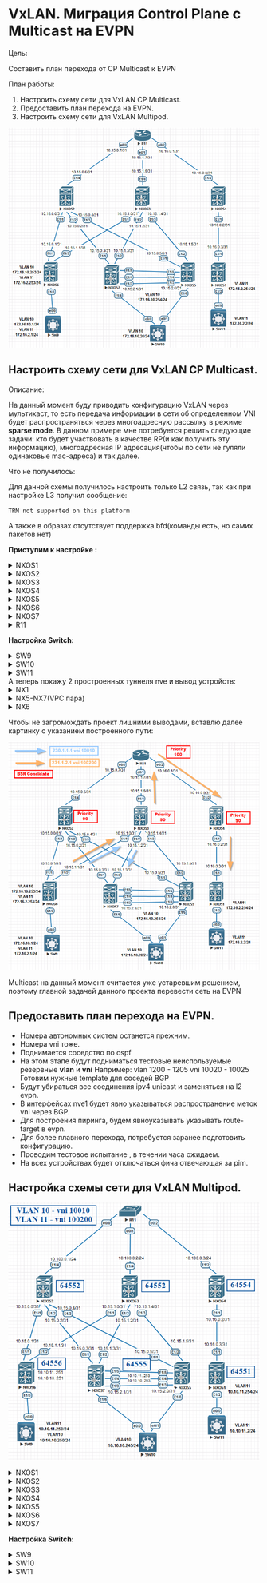 # VxLAN. Миграция Control Plane c Multicast на EVPN

Цель:

Составить план перехода от CP Multicast к EVPN

План работы:

1. Настроить схему сети для VxLAN CP Multicast.
2. Предоставить план перехода на EVPN.
3. Настроить схему сети для VxLAN Multipod.

![Scheme](./img/Scheme.png)

## Настроить схему сети для VxLAN CP Multicast.

Описание:

На данный момент буду приводить конфигурацию VxLAN через мультикаст, то есть передача информации в сети об определенном VNI будет распространяться через многоадресную рассылку в режиме **sparse mode**. В данном примере мне потребуется решить следующие задачи: кто будет участвовать в качестве RP(и как получить эту информацию), многоадресная IP адресация(чтобы по сети не гуляли одинаковые mac-адреса) и так далее. 

Что не получилось:

Для данной схемы получилось настроить только L2 связь, так как при настройке L3 получил сообщение:

```
TRM not supported on this platform
```


А также в образах отсутствует поддержка bfd(команды есть, но самих пакетов нет) 

**Приступим к настройке :**

<details>
  <summary>NXOS1</summary>
<pre><code>
configure terminal
!
hostname NX1
!
feature bgp
feature pim
feature interface-vlan
feature vn-segment-vlan-based
feature nv overlay
!
no ip domain-lookup
!
fabric forwarding anycast-gateway-mac 0001.0001.0001
!
ip pim log-neighbor-changes
ip pim ssm range 232.0.0.0/8
ip pim bsr listen
vlan 1,11
vlan 11
  vn-segment 100200
!
ip prefix-list LOOPBACK seq 5 permit 1.1.1.1/32 
ip prefix-list LOOPBACK seq 10 permit 10.1.1.1/32 
ip prefix-list P2P seq 5 permit 10.16.0.2/31 
ip prefix-list P2P seq 10 permit 172.16.2.0/31 
route-map BGP-OUT permit 10
  match ip address prefix-list LOOPBACK P2P 
!
interface Vlan11
  no shutdown
  ip address 172.16.2.254/24
  ip pim sparse-mode
  fabric forwarding mode anycast-gateway
!
interface nve1
  no shutdown
  source-interface loopback0
  member vni 100200 mcast-group 231.1.2.1
!
interface Ethernet1/1
  no switchport
  ip address 10.16.0.3/31
  ip pim sparse-mode
  no shutdown
!
interface Ethernet1/2
  switchport mode trunk
!
interface loopback0
  ip address 1.1.1.1/32
  ip address 10.1.1.1/32 secondary
  ip pim sparse-mode
!
cli alias name wr copy running-config startup-config
line console
  exec-timeout 0
line vty
  exec-timeout 0
!
boot nxos bootflash:/nxos.9.2.2.bin 
!
router bgp 64551
  router-id 1.1.1.1
  bestpath as-path multipath-relax
  address-family ipv4 unicast
    redistribute direct route-map BGP-OUT
    maximum-paths 4
  template peer NXOS4
    remote-as 64554
    log-neighbor-changes
    password 3 9125d59c18a9b015
    address-family ipv4 unicast
  neighbor 10.16.0.2
    inherit peer NXOS4
!
end
wr
</code></pre>
</details>
 <details>
<summary>NXOS2</summary>
<pre><code>
configure terminal
hostname NX2
!
feature bgp
feature pim
!
ip pim bsr bsr-candidate loopback1 priority 90
ip pim bsr rp-candidate loopback1 group-list 224.0.0.0/4 priority 90
ip pim log-neighbor-changes
ip pim ssm range 232.0.0.0/8
ip pim bsr forward listen
!
ip prefix-list LOOPBACK seq 5 permit 1.1.1.2/32 
ip prefix-list LOOPBACK seq 10 permit 10.12.10.1/32 
ip prefix-list P2P seq 5 permit 10.15.0.0/31 
ip prefix-list P2P seq 10 permit 10.15.0.2/31 
ip prefix-list P2P seq 15 permit 10.15.0.4/31 
ip prefix-list P2P seq 20 permit 10.15.0.6/31 
route-map BGP-OUT permit 10
  match ip address prefix-list LOOPBACK P2P 
!
interface Ethernet1/1
  no switchport
  ip address 10.15.0.0/31
  ip pim sparse-mode
  no shutdown
!
interface Ethernet1/2
  no switchport
  ip address 10.15.0.2/31
  ip pim sparse-mode
  no shutdown
!
interface Ethernet1/3
  no switchport
  ip address 10.15.0.4/31
  ip pim sparse-mode
  no shutdown
!
interface Ethernet1/4
  no switchport
  ip address 10.15.0.6/31
  ip pim sparse-mode
  no shutdown
!
interface loopback0
  ip address 1.1.1.2/32
  ip pim sparse-mode
!
interface loopback1
  ip address 10.12.10.1/32
  ip pim sparse-mode
!
cli alias name wr copy running-config startup-config
line console
  exec-timeout 0
line vty
  exec-timeout 0
!
boot nxos bootflash:/nxos.9.2.2.bin 
!
router bgp 64552
  router-id 1.1.1.2
  bestpath as-path multipath-relax
  address-family ipv4 unicast
    redistribute direct route-map BGP-OUT
    maximum-paths 4
!
  template peer LEAF_VPC
    remote-as 64555
    log-neighbor-changes
    password 3 9125d59c18a9b015
    address-family ipv4 unicast
!
  template peer NXOS6
    remote-as 64556
    log-neighbor-changes
    password 3 9125d59c18a9b015
    address-family ipv4 unicast
!
  template peer R11
    remote-as 64777
    log-neighbor-changes
    password 3 9125d59c18a9b015
    address-family ipv4 unicast
!
  neighbor 10.15.0.1
    inherit peer NXOS6
  neighbor 10.15.0.3
    inherit peer LEAF_VPC
  neighbor 10.15.0.5
    inherit peer LEAF_VPC
  neighbor 10.15.0.7
    inherit peer R11
end
wr
</code></pre>
</details>
<details>
  <summary>NXOS3</summary>
<pre><code>
configure terminal
hostname NX3
!
nv overlay evpn
feature bgp
feature pim
feature nv overlay
!
no ip domain-lookup
!
ip pim bsr bsr-candidate loopback0 priority 90
ip pim bsr rp-candidate loopback0 group-list 224.0.0.0/4 priority 90
ip pim log-neighbor-changes
ip pim ssm range 232.0.0.0/8
ip pim bsr forward listen
!
ip prefix-list LOOPBACK seq 5 permit 1.1.1.3/32 
ip prefix-list P2P permit 10.15.1.0/31
ip prefix-list P2P permit 10.15.1.2/31 
ip prefix-list P2P permit 10.15.1.4/31 
ip prefix-list P2P permit 10.15.1.6/31 
route-map BGP-OUT permit 10
  match ip address prefix-list LOOPBACK P2P 
!
interface Ethernet1/1
  no switchport
  ip address 10.15.1.0/31
  ip pim sparse-mode
  no shutdown
!
interface Ethernet1/2
  no switchport
  ip address 10.15.1.2/31
  ip pim sparse-mode
  no shutdown
!
interface Ethernet1/3
  no switchport
  ip address 10.15.1.4/31
  ip pim sparse-mode
  no shutdown
!
interface Ethernet1/4
  no switchport
  ip address 10.15.1.6/31
  ip pim sparse-mode
  no shutdown
!
interface loopback0
  ip address 1.1.1.3/32
  ip pim sparse-mode
!
cli alias name wr copy running-config startup-config
line console
  exec-timeout 0
line vty
  exec-timeout 0
!
router bgp 64552
  router-id 1.1.1.3
  bestpath as-path multipath-relax
  address-family ipv4 unicast
    redistribute direct route-map BGP-OUT
    maximum-paths 4
!
  template peer LEAF_VPC
    remote-as 64555
    log-neighbor-changes
    password 3 9125d59c18a9b015
    address-family ipv4 unicast
!
  template peer NXOS6
    remote-as 64556
    log-neighbor-changes
    password 3 9125d59c18a9b015
    address-family ipv4 unicast
!
  template peer R11
    remote-as 64777
    log-neighbor-changes
    password 3 9125d59c18a9b015
    address-family ipv4 unicast
!
  neighbor 10.15.1.1
    inherit peer NXOS6
  neighbor 10.15.1.3
    inherit peer LEAF_VPC
  neighbor 10.15.1.5
    inherit peer LEAF_VPC
  neighbor 10.15.1.7
    inherit peer R11
end
wr
</code></pre>
</details>
<details>
<summary>NXOS4</summary>
<pre><code>
configure terminal
hostname NX4
!
feature bgp
feature pim
!
ip pim bsr bsr-candidate loopback0 priority 90
ip pim bsr rp-candidate loopback0 group-list 224.0.0.0/4 priority 90
ip pim log-neighbor-changes
ip pim ssm range 232.0.0.0/8
ip pim bsr forward listen
!
ip prefix-list LOOPBACK seq 5 permit 1.1.1.4/32 
ip prefix-list P2P seq 5 permit 10.16.0.2/31 
ip prefix-list P2P seq 10 permit 10.16.0.0/31 
route-map BGP-OUT permit 10
  match ip address prefix-list LOOPBACK P2P 
!
interface Ethernet1/1
  no switchport
  ip address 10.16.0.2/31
  ip pim sparse-mode
  no shutdown
!
interface Ethernet1/2
  no switchport
  ip address 10.16.0.0/31
  ip pim sparse-mode
  no shutdown
!
interface loopback0
  ip address 1.1.1.4/32
  ip pim sparse-mode
!
cli alias name wr copy running-config startup-config
line console
  exec-timeout 0
line vty
  exec-timeout 0
!
router bgp 64554
  router-id 1.1.1.4
  bestpath as-path multipath-relax
  address-family ipv4 unicast
    redistribute direct route-map BGP-OUT
    maximum-paths 4
!
  template peer NXOS1
    remote-as 64551
    log-neighbor-changes
    password 3 9125d59c18a9b015
    address-family ipv4 unicast
  template peer R11
    remote-as 64777
    log-neighbor-changes
    password 3 9125d59c18a9b015
    address-family ipv4 unicast
  neighbor 10.16.0.1
    inherit peer R11
  neighbor 10.16.0.3
    inherit peer NXOS1
!
end
wr
</code></pre>
</details>
<details>
<summary>NXOS5</summary>
<pre><code>
configure terminal
hostname NX5
!
cfs eth distribute
nv overlay evpn
feature bgp
feature pim
feature interface-vlan
feature vn-segment-vlan-based
feature lacp
feature vpc
feature nv overlay
!
fabric forwarding anycast-gateway-mac 0001.0001.0001
ip pim log-neighbor-changes
ip pim ssm range 232.0.0.0/8
ip pim bsr listen
vlan 1,10
vlan 10
  vn-segment 10010
!
ip prefix-list LOOPBACK seq 5 permit 1.1.1.5/32 
ip prefix-list LOOPBACK seq 10 permit 10.1.1.5/32 
ip prefix-list P2P seq 5 permit 10.15.0.4/31 
ip prefix-list P2P seq 10 permit 10.15.1.4/31 
ip prefix-list P2P seq 15 permit 10.15.2.0/31 
!
vrf context VPC
vpc domain 1
  peer-keepalive destination 10.15.2.0 source 10.15.2.1 vrf VPC
!
interface Vlan10
  no shutdown
  ip address 172.16.10.254/24
  ip pim sparse-mode
  fabric forwarding mode anycast-gateway
!
interface port-channel1
  switchport mode trunk
  spanning-tree port type network
  vpc peer-link
!
interface port-channel2
  switchport mode trunk
  vpc 1
!
interface nve1
  no shutdown
  source-interface loopback0
  member vni 10010 mcast-group 230.1.1.1
!
interface Ethernet1/1
  no switchport
  ip address 10.15.0.5/31
  ip pim sparse-mode
  no shutdown
!
interface Ethernet1/2
  no switchport
  ip address 10.15.1.5/31
  ip pim sparse-mode
  no shutdown
!
interface Ethernet1/3
  no switchport
  vrf member VPC
  ip address 10.15.2.1/31
  no shutdown
!
interface Ethernet1/4
  switchport mode trunk
  channel-group 1 mode active
!
interface Ethernet1/5
  switchport mode trunk
  channel-group 1 mode active
!
interface Ethernet1/6
  switchport mode trunk
  spanning-tree bpdufilter enable
  channel-group 2 mode active
!
interface loopback0
  ip address 1.1.1.5/32
  ip address 10.1.1.5/32 secondary
  ip pim sparse-mode
!
cli alias name wr copy running-config startup-config
line console
  exec-timeout 0
line vty
  exec-timeout 0
!
router bgp 64555
  router-id 1.1.1.5
  bestpath as-path multipath-relax
  address-family ipv4 unicast
    redistribute direct route-map BGP-OUT
    maximum-paths 4
!
  template peer SPINE
    remote-as 64552
    log-neighbor-changes
    password 3 9125d59c18a9b015
    address-family ipv4 unicast
!
  neighbor 10.15.0.4
    inherit peer SPINE
  neighbor 10.15.1.4
    inherit peer SPINE
end
wr
</code></pre>
</details>
<details>
<summary>NXOS6</summary>
<pre><code>
configure terminal
hostname NX6
!
feature bgp
feature pim
feature interface-vlan
feature vn-segment-vlan-based
feature nv overlay
!
ip pim log-neighbor-changes
ip pim ssm range 232.0.0.0/8
ip pim bsr listen
!
fabric forwarding anycast-gateway-mac 0001.0001.0001
!
vlan 1,10-11
vlan 10
  vn-segment 10010
vlan 11
  vn-segment 100200
!
ip prefix-list LOOPBACK seq 5 permit 1.1.1.6/32 
ip prefix-list LOOPBACK seq 10 permit 10.1.1.6/32 
ip prefix-list P2P seq 5 permit 10.15.0.0/31 
!
route-map BGP-OUT permit 10
  match ip address prefix-list LOOPBACK P2P 
!
interface Vlan10
  no shutdown
  ip address 172.16.10.253/24
  ip pim sparse-mode
  fabric forwarding mode anycast-gateway
!
interface Vlan11
  no shutdown
  ip address 172.16.2.253/24
  ip pim sparse-mode
  fabric forwarding mode anycast-gateway
!
interface nve1
  no shutdown
  source-interface loopback0
  member vni 10010 mcast-group 230.1.1.1
  member vni 100200 mcast-group 231.1.2.1
!
interface Ethernet1/1
  no switchport
  ip address 10.15.0.1/31
  ip pim sparse-mode
  no shutdown
!
interface Ethernet1/2
  no switchport
  ip address 10.15.1.1/31
  ip pim sparse-mode
  no shutdown
!
interface Ethernet1/3
  switchport mode trunk
!
interface loopback0
  ip address 1.1.1.6/32
  ip address 10.1.1.6/32 secondary
  ip pim sparse-mode
!
cli alias name wr copy running-config startup-config
line console
  exec-timeout 0
line vty
  exec-timeout 0
!
boot nxos bootflash:/nxos.9.2.2.bin 
router bgp 64556
  router-id 1.1.1.6
  bestpath as-path multipath-relax
  address-family ipv4 unicast
    redistribute direct route-map BGP-OUT
    maximum-paths 4
!
  template peer SPINE
    remote-as 64552
    log-neighbor-changes
    password 3 9125d59c18a9b015
    address-family ipv4 unicast
!
  neighbor 10.15.0.0
    inherit peer SPINE
  neighbor 10.15.1.0
    inherit peer SPINE
end
wr
</code></pre>
</details>
<details>
<summary>NXOS7</summary>
<pre><code>
configure terminal
hostname NX7
!
cfs eth distribute
nv overlay evpn
feature bgp
feature pim
feature interface-vlan
feature vn-segment-vlan-based
feature lacp
feature vpc
feature nv overlay
!
fabric forwarding anycast-gateway-mac 0001.0001.0001
ip pim log-neighbor-changes
ip pim ssm range 232.0.0.0/8
ip pim bsr listen
vlan 1,10
vlan 10
  vn-segment 10010
!
ip prefix-list LOOPBACK seq 5 permit 1.1.1.7/32 
ip prefix-list LOOPBACK seq 10 permit 10.1.1.5/32 
ip prefix-list P2P seq 5 permit 10.15.0.2/31 
route-map BGP-OUT permit 10
  match ip address prefix-list LOOPBACK P2P 
!
vrf context VPC
vpc domain 1
  peer-keepalive destination 10.15.2.1 source 10.15.2.0 vrf VPC
!
interface Vlan10
  no shutdown
  ip address 172.16.10.254/24
  ip pim sparse-mode
  fabric forwarding mode anycast-gateway
!
interface port-channel1
  switchport mode trunk
  spanning-tree port type network
  vpc peer-link
!
interface port-channel2
  switchport mode trunk
  vpc 1
!
interface nve1
  no shutdown
  source-interface loopback0
  member vni 10010 mcast-group 230.1.1.1
!
interface Ethernet1/1
  no switchport
  ip address 10.15.0.3/31
  ip pim sparse-mode
  no shutdown
!
interface Ethernet1/2
  no switchport
  ip address 10.15.1.3/31
  ip pim sparse-mode
  no shutdown
!
interface Ethernet1/3
  no switchport
  vrf member VPC
  ip address 10.15.2.0/31
  no shutdown
!
interface Ethernet1/4
  switchport mode trunk
  channel-group 1 mode active
!
interface Ethernet1/5
  switchport mode trunk
  channel-group 1 mode active
!
interface Ethernet1/6
  switchport mode trunk
  spanning-tree bpdufilter enable
  channel-group 2 mode active
!
interface loopback0
  ip address 1.1.1.7/32
  ip address 10.1.1.5/32 secondary
  ip pim sparse-mode
!
cli alias name wr copy running-config startup-config
line console
  exec-timeout 0
line vty
  exec-timeout 0
!
router bgp 64555
  router-id 1.1.1.7
  bestpath as-path multipath-relax
  address-family ipv4 unicast
    redistribute direct route-map BGP-OUT
    maximum-paths 4
!
  template peer SPINE
    remote-as 64552
    password 3 9125d59c18a9b015
    address-family ipv4 unicast
  neighbor 10.15.0.2
    inherit peer SPINE
  neighbor 10.15.1.2
    inherit peer SPINE
end
wr
</code></pre>
</details>
<details>
  <summary>R11</summary>
<pre><code>
enable
configure terminal
!
hostname R11
!
no ip domain lookup
ip multicast-routing
!
interface Loopback0
 ip address 1.1.1.11 255.255.255.255
 ip pim sparse-mode
!
interface Ethernet0/0
 ip address 10.15.0.7 255.255.255.254
 ip pim sparse-mode
!
interface Ethernet0/1
 ip address 10.15.1.7 255.255.255.254
 ip pim sparse-mode
!
interface Ethernet0/2
 ip address 10.16.0.1 255.255.255.254
 ip pim sparse-mode
!
router bgp 64777
 template peer-session NXOS2
  remote-as 64552
  password 7 070C285F4D06
 exit-peer-session
 !
 template peer-session NXOS3
  remote-as 64552
  password 7 1511021F0725
 exit-peer-session
 !
 template peer-session NXOS4
  remote-as 64554
  password 7 1511021F0725
 exit-peer-session
 !
 bgp log-neighbor-changes
 no bgp default ipv4-unicast
 neighbor 10.15.0.6 inherit peer-session NXOS2
 neighbor 10.15.1.6 inherit peer-session NXOS3
 neighbor 10.16.0.0 inherit peer-session NXOS4
 !
 address-family ipv4
  redistribute connected route-map BGP-OUT
  neighbor 10.15.0.6 activate
  neighbor 10.15.1.6 activate
  neighbor 10.16.0.0 activate
  maximum-paths 4
 exit-address-family
!
ip pim bsr-candidate Loopback0 32 100
ip pim rp-candidate Loopback0 priority 100
!
ip prefix-list LOOPBACK seq 5 permit 1.1.1.11/32
!
ip prefix-list P2P seq 5 permit 10.15.0.6/31
ip prefix-list P2P seq 10 permit 10.15.1.6/31
ip prefix-list P2P seq 15 permit 10.16.0.0/31
!
route-map BGP-OUT permit 10
 match ip address prefix-list LOOPBACK P2P
!
line con 0
 exec-timeout 0 0
!
end
wr
</code></pre>
</details>

**Настройка Switch:**

<details>
  <summary>SW9</summary>
<pre><code>
enable
configure terminal
!
hostname SW9
!
interface Ethernet0/0
 switchport trunk encapsulation dot1q
 switchport mode trunk
 spanning-tree bpdufilter enable
!
interface Vlan10
 ip address 172.16.10.1 255.255.255.0
!
interface Vlan11
 ip address 172.16.2.2 255.255.255.0
!
end
wr
</code></pre>
</details>
<details>
  <summary>SW10</summary>
<pre><code>
enable
configure terminal
!
hostname SW10
!
interface Port-channel1
 switchport trunk encapsulation dot1q
 switchport mode trunk
 spanning-tree bpdufilter enable
!
interface Ethernet0/0
 switchport trunk encapsulation dot1q
 switchport mode trunk
 channel-group 1 mode active
 spanning-tree bpdufilter enable
!
interface Ethernet0/1
 switchport trunk encapsulation dot1q
 switchport mode trunk
 channel-group 1 mode active
 spanning-tree bpdufilter enable
!
interface Vlan10
 ip address 172.16.10.20 255.255.255.0
!
end
wr
</code></pre>
</details>
<details>
<summary>SW11</summary>
<pre><code>
enable
configure terminal
!
hostname SW11
!
interface Ethernet0/0
 switchport trunk encapsulation dot1q
 switchport mode trunk
!
interface Vlan11
 ip address 172.16.2.1 255.255.255.0
!
end
wr
</code></pre>
</details>
А теперь покажу 2 простроенных туннеля nve и вывод устройств:
<details>
<summary>NX1</summary>
<pre><code>
NX1# show nve peers 
Interface Peer-IP          State LearnType Uptime   Router-Mac       
--------- ---------------  ----- --------- -------- -----------------
nve1      10.1.1.6         Up    DP        02:58:21 n/a     
</code></pre>
</details>
<details>
<summary>NX5-NX7(VPC пара)</summary>
<pre><code>
NX5(config-if)# show nve peers 
Interface Peer-IP          State LearnType Uptime   Router-Mac       
--------- ---------------  ----- --------- -------- -----------------
nve1      10.1.1.6         Up    DP        06:01:34 n/a  
</code></pre>
</details>
<details>
<summary>NX6</summary>
<pre><code>
NX6(config-if)# end
NX6# show nve peers 
Interface Peer-IP          State LearnType Uptime   Router-Mac       
--------- ---------------  ----- --------- -------- -----------------
nve1      10.1.1.1         Up    DP        02:56:01 n/a              
nve1      10.1.1.5         Up    DP        03:32:54 n/a       
</code></pre>
</details>

Чтобы не загромождать проект лишними выводами, вставлю далее картинку с указанием построенного пути:

![Scheme2](./img/Scheme2.png)

Multicast на данный момент считается уже устаревшим решением, поэтому главной задачей данного проекта перевести сеть на EVPN

## Предоставить план перехода на EVPN.

- Номера автономных систем останется прежним.
- Номера vni тоже.
- Поднимается соседство по ospf
- На этом этапе будут подниматься тестовые неиспользуемые резервные **vlan** и **vni**
  Например: vlan 1200 - 1205 vni 10020 - 10025
  Готовим нужные template для соседей BGP
- Будут убираться все соединения ipv4 unicast и заменяться на l2 evpn.
- В интерфейсах nve1 будет явно указываться распространение меток vni через BGP.
- Для построения пиринга, будем явноуказывать указывать route-target в evpn.
- Для более плавного перехода, потребуется заранее подготовить конфигурацию.
- Проводим тестовое испытание , в течении часа ожидаем.
- На всех устройствах будет отключаться фича отвечающая за pim.

## Настройка схемы сети для VxLAN Multipod.

![Scheme](./img/Scheme3.png)

<details>
  <summary>NXOS1</summary>
<pre><code>
configure terminal
hostname NX1
!
nv overlay evpn
feature ospf
feature bgp
feature interface-vlan
feature vn-segment-vlan-based
feature nv overlay
!
vlan 1,11,98
vlan 11
  vn-segment 100200
vlan 98
  vn-segment 9898
!
interface Vlan11
  no shutdown
  ip address 172.16.2.254/24
!
interface nve1
  no shutdown
  host-reachability protocol bgp
  source-interface loopback0
  member vni 100200
    ingress-replication protocol bgp
!
interface Ethernet1/1
  no switchport
  ip address 10.16.0.3/31
  ip ospf network point-to-point
  no ip ospf passive-interface
  ip router ospf 1 area 0.0.0.1
  no shutdown
!
interface Ethernet1/2
  switchport mode trunk
  spanning-tree bpdufilter enable
!
interface loopback0
  ip address 1.1.1.1/24
  ip address 10.255.255.253/32 secondary
  ip router ospf 1 area 0.0.0.1
!
cli alias name wr copy running-config startup-config
line console
  exec-timeout 0
line vty
  exec-timeout 0
!
router ospf 1
  router-id 1.1.1.1
  passive-interface default
!
router bgp 64551
  template peer SPINE
    update-source loopback0
    ebgp-multihop 5
    address-family l2vpn evpn
      send-community
      send-community extended
  neighbor 1.1.1.4
    inherit peer SPINE
    remote-as 64554
evpn
  vni 100200 l2
    route-target import auto
    route-target import 9898:100200
    route-target export auto
    route-target export 9898:100200
!
end
wr
</code></pre>
</details>
 <details>
<summary>NXOS2</summary>
<pre><code>
configure terminal
hostname NX2
!
nv overlay evpn
feature ospf
feature bgp
feature nv overlay
!
route-map NH_UNCHANGED permit 10
  set ip next-hop unchanged
vrf context management
!
interface Ethernet1/1
  no switchport
  ip address 10.15.0.0/31
  ip ospf authentication-key 3 e7cddfe7d0564e2c
  ip ospf network point-to-point
  no ip ospf passive-interface
  ip router ospf 1 area 0.0.0.0
  no shutdown
!
interface Ethernet1/2
  no switchport
  ip address 10.15.0.2/31
  ip ospf authentication-key 3 e7cddfe7d0564e2c
  ip ospf network point-to-point
  no ip ospf passive-interface
  ip router ospf 1 area 0.0.0.0
  no shutdown
!
interface Ethernet1/3
  no switchport
  ip address 10.15.0.4/31
  ip ospf authentication-key 3 e7cddfe7d0564e2c
  ip ospf network point-to-point
  no ip ospf passive-interface
  ip router ospf 1 area 0.0.0.0
  no shutdown
!
interface Ethernet1/4
  no switchport
  ip address 172.25.20.1/24
  ip ospf authentication-key 3 e7cddfe7d0564e2c
  ip ospf network broadcast
  no ip ospf passive-interface
  ip router ospf 1 area 0.0.0.1
  no shutdown
!
interface loopback0
  ip address 1.1.1.2/24
  ip router ospf 1 area 0.0.0.0
!
cli alias name wr copy running-config startup-config
line console
  exec-timeout 0
line vty
  exec-timeout 0
!
router ospf 1
  router-id 1.1.1.2
  passive-interface default
!
router bgp 64552
  address-family l2vpn evpn
    retain route-target all
  template peer UNIVERSAL
    update-source loopback0
    address-family l2vpn evpn
      send-community
      send-community extended
      route-map NH_UNCHANGED out
  neighbor 1.1.1.4
    inherit peer UNIVERSAL
    remote-as 64554
  neighbor 1.1.1.5
    inherit peer UNIVERSAL
    remote-as 64555
  neighbor 1.1.1.6
    inherit peer UNIVERSAL
    remote-as 64556
  neighbor 1.1.1.7
    inherit peer UNIVERSAL
    remote-as 64555
!
end
wr
</code></pre>
</details>
<details>
  <summary>NXOS3</summary>
<pre><code>
configure terminal
hostname NX3
!
nv overlay evpn
feature ospf
feature bgp
feature nv overlay
!
route-map NH_UNCHANGED permit 10
  set ip next-hop unchanged
!
interface Ethernet1/1
  no switchport
  ip address 10.15.1.0/31
  ip ospf authentication-key 3 e7cddfe7d0564e2c
  ip ospf network point-to-point
  no ip ospf passive-interface
  ip router ospf 1 area 0.0.0.0
  no shutdown
!
interface Ethernet1/2
  no switchport
  ip address 10.15.1.2/31
  ip ospf authentication-key 3 e7cddfe7d0564e2c
  ip ospf network point-to-point
  no ip ospf passive-interface
  ip router ospf 1 area 0.0.0.0
  no shutdown
!
interface Ethernet1/3
  no switchport
  ip address 10.15.1.4/31
  ip ospf authentication-key 3 e7cddfe7d0564e2c
  ip ospf network point-to-point
  no ip ospf passive-interface
  ip router ospf 1 area 0.0.0.0
  no shutdown
!
interface Ethernet1/4
  no switchport
  ip address 172.25.20.2/24
  ip ospf authentication-key 3 e7cddfe7d0564e2c
  ip ospf network broadcast
  no ip ospf passive-interface
  ip router ospf 1 area 0.0.0.1
  no shutdown
!
interface loopback0
  ip address 1.1.1.3/24
  ip router ospf 1 area 0.0.0.0
!
cli alias name wr copy running-config startup-config
line console
  exec-timeout 0
line vty
  exec-timeout 0
!
router ospf 1
  router-id 1.1.1.3
  passive-interface default
!
router bgp 64552
  address-family l2vpn evpn
    retain route-target all
  template peer UNIVERSAL
    update-source loopback0
    address-family l2vpn evpn
      send-community
      send-community extended
      route-map NH_UNCHANGED out
  neighbor 1.1.1.4
    inherit peer UNIVERSAL
    remote-as 64554
  neighbor 1.1.1.5
    inherit peer UNIVERSAL
    remote-as 64555
  neighbor 1.1.1.6
    inherit peer UNIVERSAL
    remote-as 64556
  neighbor 1.1.1.7
    inherit peer UNIVERSAL
    remote-as 64555
!
end
wr
</code></pre>
</details>
<details>
<summary>NXOS4</summary>
<pre><code>
configure terminal
hostname NX4
!
nv overlay evpn
feature ospf
feature bgp
feature nv overlay
!
route-map NH_UNCHANGED permit 10
  set ip next-hop unchanged
!
interface Ethernet1/1
  no switchport
  ip address 10.16.0.2/31
  ip ospf network point-to-point
  no ip ospf passive-interface
  ip router ospf 1 area 0.0.0.1
  no shutdown
!
interface Ethernet1/2
  no switchport
  ip address 172.25.20.3/24
  ip ospf authentication-key 3 e7cddfe7d0564e2c
  ip ospf network broadcast
  no ip ospf passive-interface
  ip router ospf 1 area 0.0.0.1
  no shutdown
!
interface loopback0
  ip address 1.1.1.4/24
  ip router ospf 1 area 0.0.0.1
!
cli alias name wr copy running-config startup-config
line console
  exec-timeout 0
line vty
  exec-timeout 0
no feature signature-verification
router ospf 1
  router-id 1.1.1.4
  passive-interface default
router bgp 64554
  address-family l2vpn evpn
    retain route-target all
  template peer UNIVERSAL
    update-source loopback0
    address-family l2vpn evpn
      send-community
      send-community extended
      route-map NH_UNCHANGED out
  neighbor 1.1.1.1
    inherit peer UNIVERSAL
    remote-as 64551
  neighbor 1.1.1.2
    inherit peer UNIVERSAL
    remote-as 64552
  neighbor 1.1.1.3
    inherit peer UNIVERSAL
    remote-as 64552
!
end
wr
</code></pre>
</details>
<details>
<summary>NXOS5</summary>
<pre><code>
configure terminal
hostname NX5
!
cfs eth distribute
nv overlay evpn
feature ospf
feature bgp
feature interface-vlan
feature vn-segment-vlan-based
feature lacp
feature vpc
feature nv overlay
!
fabric forwarding anycast-gateway-mac 0001.0001.0001
system vlan nve-overlay id 1
vlan 1,10,88
vlan 10
  vn-segment 10010
vlan 88
  vn-segment 9999
!
vrf context VPC
vpc domain 1
  peer-keepalive destination 10.15.2.0 source 10.15.2.1 vrf VPC
!
interface Vlan10
  no shutdown
  ip address 10.10.10.253/24
  fabric forwarding mode anycast-gateway
!
interface Vlan11
  no shutdown
  ip address 10.10.11.253/24
  fabric forwarding mode anycast-gateway
!
interface port-channel1
  switchport mode trunk
  spanning-tree port type network
  vpc peer-link
!
interface port-channel2
  switchport mode trunk
  vpc 1
!
interface nve1
  no shutdown
  host-reachability protocol bgp
  source-interface loopback0
  member vni 10010
    ingress-replication protocol bgp
!
interface Ethernet1/1
  no switchport
  ip address 10.15.0.5/31
  ip ospf authentication-key 3 e7cddfe7d0564e2c
  ip ospf network point-to-point
  no ip ospf passive-interface
  ip router ospf 1 area 0.0.0.0
  no shutdown
!
interface Ethernet1/2
  no switchport
  ip address 10.15.1.5/31
  ip ospf authentication-key 3 e7cddfe7d0564e2c
  ip ospf network point-to-point
  no ip ospf passive-interface
  ip router ospf 1 area 0.0.0.0
  no shutdown
!
interface Ethernet1/3
  no switchport
  vrf member VPC
  ip address 10.15.2.1/31
  no shutdown
!
interface Ethernet1/4
  switchport mode trunk
  channel-group 1 mode active
!
interface Ethernet1/5
  switchport mode trunk
  channel-group 1 mode active
!
interface Ethernet1/6
  switchport mode trunk
  spanning-tree bpdufilter enable
  channel-group 2 mode active
!
interface loopback0
  ip address 1.1.1.5/24
  ip address 10.255.255.255/32 secondary
  ip router ospf 1 area 0.0.0.0
!
cli alias name wr copy running-config startup-config
line console
  exec-timeout 0
line vty
  exec-timeout 0
!
router ospf 1
  router-id 1.1.1.5
  passive-interface default
!
router bgp 64555
  template peer SPINE
    remote-as 64552
    update-source loopback0
    ebgp-multihop 5
    address-family l2vpn evpn
      send-community
      send-community extended
  neighbor 1.1.1.2
    inherit peer SPINE
  neighbor 1.1.1.3
    inherit peer SPINE
evpn
  vni 10010 l2
    route-target import auto
    route-target import 9999:10010
    route-target export auto
    route-target export 9999:10010
!
end
wr
</code></pre>
</details>
<details>
<summary>NXOS6</summary>
<pre><code>
configure terminal
hostname NX6
!
nv overlay evpn
feature ospf
feature bgp
feature interface-vlan
feature vn-segment-vlan-based
feature nv overlay
!
fabric forwarding anycast-gateway-mac 0001.0001.0001
vlan 1,10-11,98-99
vlan 10
  vn-segment 10010
vlan 11
  vn-segment 100200
vlan 98
  vn-segment 9898
vlan 99
  vn-segment 9999
!
interface Vlan10
  no shutdown
  ip address 10.10.10.251/24
  fabric forwarding mode anycast-gateway
!
interface Vlan11
  no shutdown
  ip address 10.10.11.251/24
  fabric forwarding mode anycast-gateway
!
interface nve1
  no shutdown
  host-reachability protocol bgp
  source-interface loopback0
  member vni 10010
    ingress-replication protocol bgp
  member vni 100200
    ingress-replication protocol bgp
!
interface Ethernet1/1
  no switchport
  ip address 10.15.0.1/31
  ip ospf authentication-key 3 e7cddfe7d0564e2c
  ip ospf network point-to-point
  no ip ospf passive-interface
  ip router ospf 1 area 0.0.0.0
  no shutdown
!
interface Ethernet1/2
  no switchport
  ip address 10.15.1.1/31
  ip ospf authentication-key 3 e7cddfe7d0564e2c
  ip ospf network point-to-point
  no ip ospf passive-interface
  ip router ospf 1 area 0.0.0.0
  no shutdown
!
interface Ethernet1/3
  switchport mode trunk
  spanning-tree bpdufilter enable
!
interface loopback0
  ip address 1.1.1.6/24
  ip address 10.255.255.254/32 secondary
  ip router ospf 1 area 0.0.0.0
!
cli alias name wr copy running-config startup-config
line console
  exec-timeout 0
line vty
  exec-timeout 0
!
router ospf 1
  router-id 1.1.1.6
  passive-interface default
!
router bgp 64556
  template peer SPINE
    remote-as 64552
    update-source loopback0
    ebgp-multihop 5
    address-family l2vpn evpn
      send-community
      send-community extended
  neighbor 1.1.1.2
    inherit peer SPINE
  neighbor 1.1.1.3
    inherit peer SPINE
evpn
  vni 10010 l2
    route-target import auto
    route-target import 9999:10010
    route-target export auto
    route-target export 9999:10010
  vni 100200 l2
    route-target import auto
    route-target import 9898:100200
    route-target export auto
    route-target export 9898:100200
!
end
wr
</code></pre>
</details>
<details>
<summary>NXOS7</summary>
<pre><code>
configure terminal
hostname NX7
!
cfs eth distribute
nv overlay evpn
feature ospf
feature bgp
feature interface-vlan
feature vn-segment-vlan-based
feature lacp
feature vpc
feature nv overlay
!
fabric forwarding anycast-gateway-mac 0001.0001.0001
vlan 1,10,68,88
vlan 10
  vn-segment 10010
vlan 68
  vn-segment 10068
vlan 88
  vn-segment 9999
!
vrf context VPC
vrf context management
vpc domain 1
  peer-keepalive destination 10.15.2.1 source 10.15.2.0 vrf VPC
!
interface Vlan10
  no shutdown
  ip address 10.10.10.253/24
  fabric forwarding mode anycast-gateway
!
interface Vlan11
  no shutdown
  ip address 10.10.11.253/24
  fabric forwarding mode anycast-gateway
!
interface Vlan68
  no shutdown
  vrf member VXLAN_RT
  ip address 192.168.68.253/24
  fabric forwarding mode anycast-gateway
!
interface Vlan88
  no shutdown
  vrf member VXLAN_RT
  ip forward
!
interface port-channel1
  switchport mode trunk
  spanning-tree port type network
  vpc peer-link
!
interface port-channel2
  switchport mode trunk
  vpc 1
!
interface nve1
  no shutdown
  host-reachability protocol bgp
  source-interface loopback0
  member vni 10010
    ingress-replication protocol bgp
!
interface Ethernet1/1
  no switchport
  ip address 10.15.0.3/31
  ip ospf authentication-key 3 e7cddfe7d0564e2c
  ip ospf network point-to-point
  no ip ospf passive-interface
  ip router ospf 1 area 0.0.0.0
  no shutdown
!
interface Ethernet1/2
  no switchport
  ip address 10.15.1.3/31
  ip ospf authentication-key 3 e7cddfe7d0564e2c
  ip ospf network point-to-point
  no ip ospf passive-interface
  ip router ospf 1 area 0.0.0.0
  no shutdown
!
interface Ethernet1/3
  no switchport
  vrf member VPC
  ip address 10.15.2.0/31
  no shutdown
!
interface Ethernet1/4
  switchport mode trunk
  channel-group 1 mode active
!
interface Ethernet1/5
  switchport mode trunk
  channel-group 1 mode active
!
interface Ethernet1/6
  switchport mode trunk
  spanning-tree bpdufilter enable
  channel-group 2 mode active
!
interface loopback0
  ip address 1.1.1.7/24
  ip address 10.255.255.255/32 secondary
  ip router ospf 1 area 0.0.0.0
!
cli alias name wr copy running-config startup-config
line console
  exec-timeout 0
line vty
  exec-timeout 0
!
router ospf 1
  router-id 1.1.1.7
  passive-interface default
!
router bgp 64555
  template peer SPINE
    remote-as 64552
    update-source loopback0
    ebgp-multihop 5
    address-family l2vpn evpn
      send-community
      send-community extended
  neighbor 1.1.1.2
    inherit peer SPINE
  neighbor 1.1.1.3
    inherit peer SPINE
evpn
  vni 10010 l2
    route-target import auto
    route-target import 9999:10010
    route-target export auto
    route-target export 9999:10010
!
end
wr
</code></pre>
</details>

**Настройка Switch:**

<details>
  <summary>SW9</summary>
<pre><code>
enable
configure terminal
!
hostname SW9
!
vlan 10,11
!
interface Ethernet0/0
 switchport trunk encapsulation dot1q
 switchport mode trunk
 spanning-tree bpdufilter enable
!
interface Ethernet0/1
 switchport access vlan 10
 spanning-tree bpdufilter enable
!
interface Ethernet0/2
 switchport access vlan 11
 spanning-tree bpdufilter enable
!
interface Ethernet0/3
 switchport access vlan 69
 spanning-tree bpdufilter enable
!
interface Vlan10
 ip address 10.10.10.250 255.255.255.0
!
interface Vlan11
 ip address 10.10.11.250 255.255.255.0
!
end
wr
</code></pre>
</details>
<details>
  <summary>SW10</summary>
<pre><code>
enable
configure terminal
!
hostname SW10
!
interface Port-channel1
 switchport trunk encapsulation dot1q
 switchport mode trunk
 spanning-tree bpdufilter enable
!
interface Ethernet0/0
 switchport trunk encapsulation dot1q
 switchport mode trunk
 channel-group 1 mode active
 spanning-tree bpdufilter enable
!
interface Ethernet0/1
 switchport trunk encapsulation dot1q
 switchport mode trunk
 channel-group 1 mode active
 spanning-tree bpdufilter enable
!
interface Ethernet0/2
 switchport access vlan 10
!         
interface Ethernet0/3
 switchport access vlan 11
!
interface Vlan10
 ip address 10.10.10.245 255.255.255.0
!
interface Vlan11
 ip address 10.10.11.245 255.255.255.0
!
end
wr
</code></pre>
</details>
<details>
<summary>SW11</summary>
<pre><code>
enable
configure terminal
!
hostname SW11
!
interface Ethernet0/0
 switchport trunk encapsulation dot1q
 switchport mode trunk
 spanning-tree bpdufilter enable
!
interface Ethernet0/3
 switchport access vlan 11
 spanning-tree bpdufilter enable
!
interface Vlan11
 ip address 10.10.11.250 255.255.255.0
!
end
wr
</code></pre>
</details>